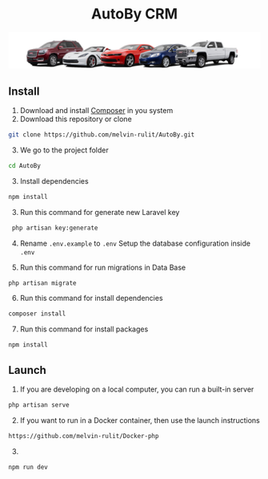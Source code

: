 <h1 align="center">AutoBy CRM</h1>
<img src="https://github.com/melvin-rulit/First-Crm/blob/master/public/images/AutoBy.png">

## Install
1) Download and install <a href="https://getcomposer.org/download/" target="_blank">Composer</a> in you system
2) Download this repository or clone
```sh
git clone https://github.com/melvin-rulit/AutoBy.git
```
3) We go to the project folder
```sh
cd AutoBy
```
3) Install dependencies
```sh
npm install
```
3) Run this command for generate new Laravel key
```sh
 php artisan key:generate
```
4) Rename ```.env.example``` to ```.env``` Setup the database configuration inside ```.env```
   
5) Run this command for run migrations in Data Base
```sh
php artisan migrate
```
6) Run this command for install dependencies
```sh
composer install
```
7) Run this command for install packages
```sh
npm install
```

## Launch
1) If you are developing on a local computer, you can run a built-in server
```sh
php artisan serve
```
2) If you want to run in a Docker container, then use the launch instructions
```sh
https://github.com/melvin-rulit/Docker-php
```
3) 
```sh
npm run dev
```
